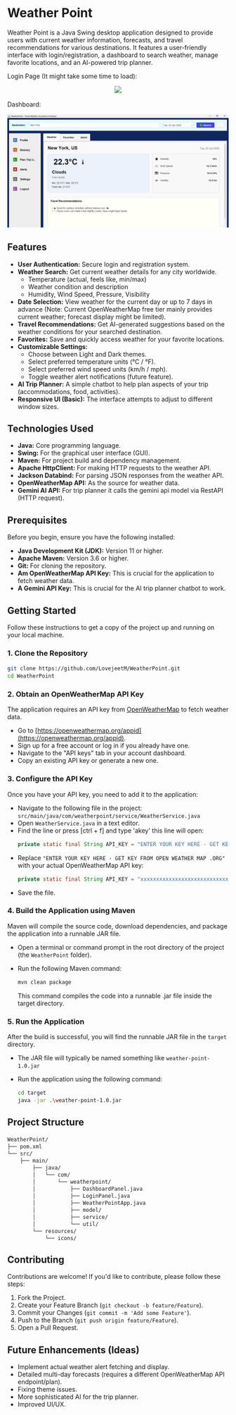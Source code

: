 # Weather Point 

Weather Point is a Java Swing desktop application designed to provide users with current weather information, forecasts, and travel recommendations for various destinations. It features a user-friendly interface with login/registration, a dashboard to search weather, manage favorite locations, and an AI-powered trip planner.

Login Page (It might take some time to load):

<div align="center">
  <img src="images/WeatherPointLogin.gif">
</div>

Dashboard:

![Weather Point Dashboard](images/WeatherPointDashboard.png) 


## Features

*   **User Authentication:** Secure login and registration system.
*   **Weather Search:** Get current weather details for any city worldwide.
    *   Temperature (actual, feels like, min/max)
    *   Weather condition and description
    *   Humidity, Wind Speed, Pressure, Visibility
*   **Date Selection:** View weather for the current day or up to 7 days in advance (Note: Current OpenWeatherMap free tier mainly provides current weather; forecast display might be limited).
*   **Travel Recommendations:** Get AI-generated suggestions based on the weather conditions for your searched destination.
*   **Favorites:** Save and quickly access weather for your favorite locations.
*   **Customizable Settings:**
    *   Choose between Light and Dark themes.
    *   Select preferred temperature units (°C / °F).
    *   Select preferred wind speed units (km/h / mph).
    *   Toggle weather alert notifications (future feature).
*   **AI Trip Planner:** A simple chatbot to help plan aspects of your trip (accommodations, food, activities).
*   **Responsive UI (Basic):** The interface attempts to adjust to different window sizes.

## Technologies Used

*   **Java:** Core programming language.
*   **Swing:** For the graphical user interface (GUI).
*   **Maven:** For project build and dependency management.
*   **Apache HttpClient:** For making HTTP requests to the weather API.
*   **Jackson Databind:** For parsing JSON responses from the weather API.
*   **OpenWeatherMap API:** As the source for weather data.
*   **Gemini AI API:** For trip planner it calls the gemini api model via RestAPI (HTTP request).

## Prerequisites

Before you begin, ensure you have the following installed:

*   **Java Development Kit (JDK):** Version 11 or higher.
*   **Apache Maven:** Version 3.6 or higher.
*   **Git:** For cloning the repository.
*   **Am OpenWeatherMap API Key:** This is crucial for the application to fetch weather data.
*   **A Gemini API Key:** This is crucial for the AI trip planner chatbot to work.

## Getting Started

Follow these instructions to get a copy of the project up and running on your local machine.

### 1. Clone the Repository

```bash
git clone https://github.com/LovejeetM/WeatherPoint.git 
cd WeatherPoint
```

### 2. Obtain an OpenWeatherMap API Key

The application requires an API key from [OpenWeatherMap](https://openweathermap.org/) to fetch weather data.

*   Go to [https://openweathermap.org/appid](https://openweathermap.org/appid).
*   Sign up for a free account or log in if you already have one.
*   Navigate to the "API keys" tab in your account dashboard.
*   Copy an existing API key or generate a new one.

### 3. Configure the API Key

Once you have your API key, you need to add it to the application:

*   Navigate to the following file in the project:
    `src/main/java/com/weatherpoint/service/WeatherService.java`
*   Open `WeatherService.java` in a text editor.
*   Find the line or press [ctrl + f] and type 'akey' this line will open:
    ```java
    private static final String API_KEY = "ENTER YOUR KEY HERE - GET KEY FROM OPEN WEATHER MAP .ORG";   //    aKEY
    ```
*   Replace `"ENTER YOUR KEY HERE - GET KEY FROM OPEN WEATHER MAP .ORG"` with your actual OpenWeatherMap API key:
    ```java
    private static final String API_KEY = "xxxxxxxxxxxxxxxxxxxxxxxxxxxxxxxx"; // Your actual key
    ```
*   Save the file.

### 4. Build the Application using Maven

Maven will compile the source code, download dependencies, and package the application into a runnable JAR file.

*   Open a terminal or command prompt in the root directory of the project (the `WeatherPoint` folder).
*   Run the following Maven command:

    ```bash
    mvn clean package
    ```
    This command compiles the code into a runnable .jar file inside the target directory.

### 5. Run the Application

After the build is successful, you will find the runnable JAR file in the `target` directory.

*   The JAR file will typically be named something like `weather-point-1.0.jar` 

*   Run the application using the following command:

    ```bash
    cd target
    java -jar .\weather-point-1.0.jar 
    ```

## Project Structure

```
WeatherPoint/
├── pom.xml
└── src/
    ├── main/
        ├── java/
        │   └── com/
        │       └── weatherpoint/
        │           ├── DashboardPanel.java
        │           ├── LoginPanel.java
        │           ├── WeatherPointApp.java 
        │           ├── model/      
        │           ├── service/   
        │           └── util/    
        └── resources/
            └── icons/          
```

## Contributing

Contributions are welcome! If you'd like to contribute, please follow these steps:

1.  Fork the Project.
2.  Create your Feature Branch (`git checkout -b feature/Feature`).
3.  Commit your Changes (`git commit -m 'Add some Feature'`).
4.  Push to the Branch (`git push origin feature/Feature`).
5.  Open a Pull Request.

## Future Enhancements (Ideas)

*   Implement actual weather alert fetching and display.
*   Detailed multi-day forecasts (requires a different OpenWeatherMap API endpoint/plan).
*   Fixing theme issues.
*   More sophisticated AI for the trip planner.
*   Improved UI/UX.
